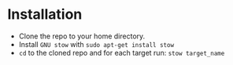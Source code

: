 # Installation
* Clone the repo to your home directory.
* Install `GNU stow` with `sudo apt-get install stow`
* `cd` to the cloned repo and for each target run: `stow target_name`
